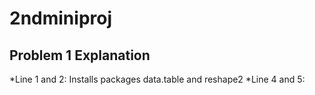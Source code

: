 # 2ndminiproj
## Problem 1 Explanation

*Line 1 and 2: Installs packages data.table and reshape2
*Line 4 and 5:
